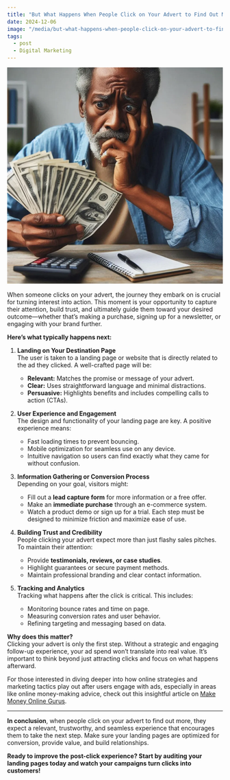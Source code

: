 ```yaml
---
title: "But What Happens When People Click on Your Advert to Find Out More?"
date: 2024-12-06
image: "/media/but-what-happens-when-people-click-on-your-advert-to-find-out-more.webp"
tags:
  - post
  - Digital Marketing
---
```


![But What Happens When People Click on Your Advert to Find Out More?](/media/but-what-happens-when-people-click-on-your-advert-to-find-out-more.webp)

When someone clicks on your advert, the journey they embark on is crucial for turning interest into action. This moment is your opportunity to capture their attention, build trust, and ultimately guide them toward your desired outcome—whether that’s making a purchase, signing up for a newsletter, or engaging with your brand further.

**Here’s what typically happens next:**

1. **Landing on Your Destination Page**  
   The user is taken to a landing page or website that is directly related to the ad they clicked. A well-crafted page will be:
   - **Relevant:** Matches the promise or message of your advert.
   - **Clear:** Uses straightforward language and minimal distractions.
   - **Persuasive:** Highlights benefits and includes compelling calls to action (CTAs).

2. **User Experience and Engagement**  
   The design and functionality of your landing page are key. A positive experience means:
   - Fast loading times to prevent bouncing.
   - Mobile optimization for seamless use on any device.
   - Intuitive navigation so users can find exactly what they came for without confusion.

3. **Information Gathering or Conversion Process**  
   Depending on your goal, visitors might:
   - Fill out a **lead capture form** for more information or a free offer.
   - Make an **immediate purchase** through an e-commerce system.
   - Watch a product demo or sign up for a trial.
   Each step must be designed to minimize friction and maximize ease of use.

4. **Building Trust and Credibility**  
   People clicking your advert expect more than just flashy sales pitches. To maintain their attention:
   - Provide **testimonials, reviews, or case studies**.
   - Highlight guarantees or secure payment methods.
   - Maintain professional branding and clear contact information.

5. **Tracking and Analytics**  
   Tracking what happens after the click is critical. This includes:
   - Monitoring bounce rates and time on page.
   - Measuring conversion rates and user behavior.
   - Refining targeting and messaging based on data.

**Why does this matter?**  
Clicking your advert is only the first step. Without a strategic and engaging follow-up experience, your ad spend won’t translate into real value. It’s important to think beyond just attracting clicks and focus on what happens afterward.

For those interested in diving deeper into how online strategies and marketing tactics play out after users engage with ads, especially in areas like online money-making advice, check out this insightful article on [Make Money Online Gurus](https://supertotallyawesome.com/posts/make-money-online-gurus/).

---

**In conclusion**, when people click on your advert to find out more, they expect a relevant, trustworthy, and seamless experience that encourages them to take the next step. Make sure your landing pages are optimized for conversion, provide value, and build relationships.  

**Ready to improve the post-click experience? Start by auditing your landing pages today and watch your campaigns turn clicks into customers!**
